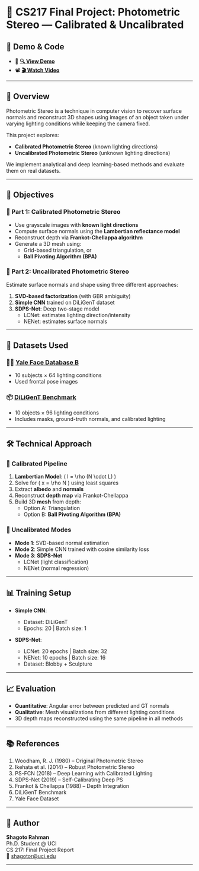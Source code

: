 # 🧠 CS217 Final Project: Photometric Stereo — Calibrated & Uncalibrated

## 🎥 Demo & Code

- 🔗 **[🔍 View Demo](https://shrestho10.github.io/shagoto-mesh-website/)**  
- 📽️ **[🎬 Watch Video](https://youtu.be/5YFaPDeGGcs)**

---

## 📌 Overview

Photometric Stereo is a technique in computer vision to recover surface normals and reconstruct 3D shapes using images of an object taken under varying lighting conditions while keeping the camera fixed.

This project explores:
- **Calibrated Photometric Stereo** (known lighting directions)
- **Uncalibrated Photometric Stereo** (unknown lighting directions)

We implement analytical and deep learning-based methods and evaluate them on real datasets.

---

## 🎯 Objectives

### 🔹 Part 1: Calibrated Photometric Stereo
- Use grayscale images with **known light directions**
- Compute surface normals using the **Lambertian reflectance model**
- Reconstruct depth via **Frankot-Chellappa algorithm**
- Generate a 3D mesh using:
  - Grid-based triangulation, or
  - **Ball Pivoting Algorithm (BPA)**

### 🔹 Part 2: Uncalibrated Photometric Stereo
Estimate surface normals and shape using three different approaches:
1. **SVD-based factorization** (with GBR ambiguity)
2. **Simple CNN** trained on DiLiGenT dataset
3. **SDPS-Net**: Deep two-stage model  
   - LCNet: estimates lighting direction/intensity  
   - NENet: estimates surface normals  

---

## 📂 Datasets Used

### 🧑‍🦲 [Yale Face Database B](https://vision.ucsd.edu/content/yale-face-database)
- 10 subjects × 64 lighting conditions
- Used frontal pose images

### 📦 [DiLiGenT Benchmark](https://sites.google.com/view/photometricstereo/home)
- 10 objects × 96 lighting conditions
- Includes masks, ground-truth normals, and calibrated lighting

---

## 🛠️ Technical Approach

### 🔸 Calibrated Pipeline
1. **Lambertian Model**: \( I = \rho (N \cdot L) \)
2. Solve for \( x = \rho N \) using least squares
3. Extract **albedo** and **normals**
4. Reconstruct **depth map** via Frankot-Chellappa
5. Build 3D **mesh** from depth:
   - Option A: Triangulation
   - Option B: **Ball Pivoting Algorithm (BPA)**

### 🔸 Uncalibrated Modes
- **Mode 1**: SVD-based normal estimation  
- **Mode 2**: Simple CNN trained with cosine similarity loss  
- **Mode 3**: **SDPS-Net**  
  - LCNet (light classification)
  - NENet (normal regression)

---



## 📊 Training Setup

- **Simple CNN**:
  - Dataset: DiLiGenT
  - Epochs: 20 | Batch size: 1

- **SDPS-Net**:
  - LCNet: 20 epochs | Batch size: 32
  - NENet: 10 epochs | Batch size: 16
  - Dataset: Blobby + Sculpture

---

## 📈 Evaluation

- **Quantitative**: Angular error between predicted and GT normals  
- **Qualitative**: Mesh visualizations from different lighting conditions  
- 3D depth maps reconstructed using the same pipeline in all methods

---

## 📚 References

1. Woodham, R. J. (1980) – Original Photometric Stereo  
2. Ikehata et al. (2014) – Robust Photometric Stereo  
3. PS-FCN (2018) – Deep Learning with Calibrated Lighting  
4. SDPS-Net (2019) – Self-Calibrating Deep PS  
5. Frankot & Chellappa (1988) – Depth Integration  
6. DiLiGenT Benchmark  
7. Yale Face Dataset  

---

## 👤 Author

**Shagoto Rahman**  
Ph.D. Student @ UCI  
CS 217: Final Project Report  
📧 shagotor@uci.edu

---

